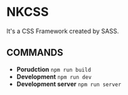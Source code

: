 # NKCSS
It's a CSS Framework created by SASS.


## COMMANDS
- __Porudction__ ```npm run build```
- __Development__ ```npm run dev```
- __Development server__ ```npm run server```